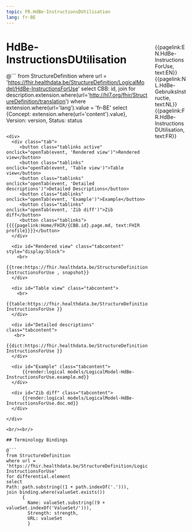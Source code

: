 ```yaml
---
topic: FR.HdBe-InstructionsDUtilisation
lang: fr-BE
---
```


<div style="float:right;width:85px;padding:10px;margin:10">
<p>{{pagelink:EN.HdBe-InstructionsForUse, text:EN}}  {{pagelink:NL.HdBe-GebruiksInstructie, text:NL}}  {{pagelink:FR.HdBe-InstructionsDUtilisation, text:FR}}<p>
</div>

# HdBe-InstructionsDUtilisation



@```
from StructureDefinition
where url = 'https://fhir.healthdata.be/StructureDefinition/LogicalModel/HdBe-InstructionsForUse'
select 
CBB: id,
join for description.extension.where(url='http://hl7.org/fhir/StructureDefinition/translation') where extension.where(url='lang').value = 'fr-BE' select {Concept: extension.where(url='content').value}, 
Version: version,
Status: status
```

<div>
  <div class="tab">
     <button class="tablinks active" onclick="openTab(event, 'Rendered view')">Rendered view</button>
     <button class="tablinks" onclick="openTab(event, 'Table view')">Table view</button>
     <button class="tablinks" onclick="openTab(event, 'Detailed descriptions')">Detailed Descriptions</button>
     <button class="tablinks" onclick="openTab(event, 'Example')">Example</button>
     <button class="tablinks" onclick="openTab(event, 'Zib diff')">Zib diff</button>
     <button class="tablinks">{{{{pagelink:Home/FHIR/{CBB.id}.page.md, text:FHIR profile}}}}</button>
  </div>

  <div id="Rendered view" class="tabcontent" style="display:block">
    <br>
      {{tree:https://fhir.healthdata.be/StructureDefinition/LogicalModel/HdBe-InstructionsForUse , snapshot}}
  </div>

  <div id="Table view" class="tabcontent">
    <br>
      {{table:https://fhir.healthdata.be/StructureDefinition/LogicalModel/HdBe-InstructionsForUse }}
  </div>

  <div id="Detailed descriptions" class="tabcontent">
   <br>
      {{dict:https://fhir.healthdata.be/StructureDefinition/LogicalModel/HdBe-InstructionsForUse }}
  </div>

  <div id="Example" class="tabcontent">
      {{render:logical models/LogicalModel-HdBe-InstructionsForUse.example.md}}
  </div>

  <div id="Zib diff" class="tabcontent">
      {{render:logical models/LogicalModel-HdBe-InstructionsForUse.doc.md}}
  </div>

</div>

<br/><br/> 

## Terminology Bindings

@```
from StructureDefinition
where url = 'https://fhir.healthdata.be/StructureDefinition/LogicalModel/HdBe-InstructionsForUse'
for differential.element
select
Path: path.substring((1 + path.indexOf('.'))),
join binding.where(valueSet.exists())
      { 
        Name: valueSet.substring((9 + valueSet.indexOf('ValueSet/'))),
        Strength: strength,
        URL: valueSet
        }
```  